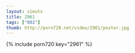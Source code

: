 ```yaml
--- 
layout: sieutv
title: 2961
tags: ["002"]
thumb: http://porn720.net/video/2961/poster.jpg
---
```

{% include porn720 key="2961" %} 
